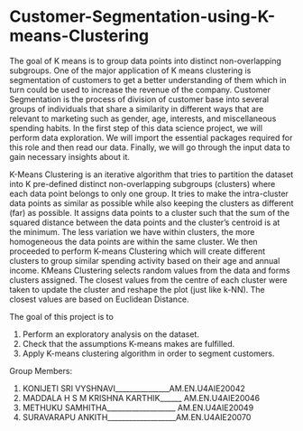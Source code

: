 # Customer-Segmentation-using-K-means-Clustering
The goal of K means is to group data points into distinct non-overlapping subgroups. One of the major application of K means clustering is segmentation of customers to get a better understanding of them which in turn could be used to increase the revenue of the company. Customer Segmentation is the process of division of customer base into several groups of individuals that share a similarity in different ways that are relevant to marketing such as gender, age, interests, and miscellaneous spending habits. In the first step of this data science project, we will perform data exploration. We will import the essential packages required for this role and then read our data. Finally, we will go through the input data to gain necessary insights about it.

K-Means Clustering is an iterative algorithm that tries to partition the dataset into K pre-defined distinct non-overlapping subgroups (clusters) where each data point belongs to only one group. It tries to make the intra-cluster data points as similar as possible while also keeping the clusters as different (far) as possible. It assigns data points to a cluster such that the sum of the squared distance between the data points and the cluster’s centroid is at the minimum. The less variation we have within clusters, the more homogeneous the data points are within the same cluster. We then proceeded to perform K-means Clustering which will create different clusters to group similar spending activity based on their age and annual income. KMeans Clustering selects random values from the data and forms clusters assigned. The closest values from the centre of each cluster were taken to update the cluster and reshape the plot (just like k-NN). The closest values are based on Euclidean Distance.

The goal of this project is to 
   1. Perform an exploratory analysis on the dataset.
   2. Check that the assumptions K-means makes are fulfilled.
   3. Apply K-means clustering algorithm in order to segment customers.
   
Group Members:
   1. KONIJETI SRI VYSHNAVI_______________AM.EN.U4AIE20042
   2. MADDALA H S M KRISHNA KARTHIK______ AM.EN.U4AIE20046
   3. METHUKU SAMHITHA___________________ AM.EN.U4AIE20049
   4. SURAVARAPU ANKITH___________________AM.EN.U4AIE20070
